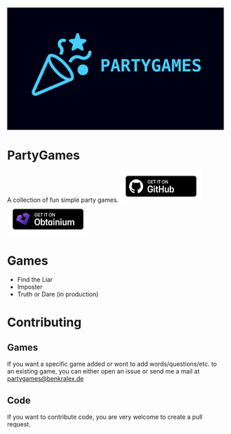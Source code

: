 <img src="media/banner.png" alt="Banner"><br>
# PartyGames
A collection of fun simple party games.
[<img src="readme_content/github-badge.png" alt="Get it on GitHub" width="190">](https://github.com/Benkralex/ParyGames/releases)
[<img src="readme_content/obtainium-badge.png" alt="Get it on Obtainium" width="190">](https://apps.obtainium.imranr.dev/redirect?r=obtainium://add/https://github.com/Benkralex/PartyGames)
# Games
- Find the Liar
- Imposter
- Truth or Dare (in production)
# Contributing
## Games
If you want a specific game added or wont to add words/questions/etc. to 
an existing game, you can either open an issue or send me a mail at
[partygames@benkralex.de](mailto:partygames@benkralex.de)
## Code
If you want to contribute code, you are very welcome to create a pull request.
